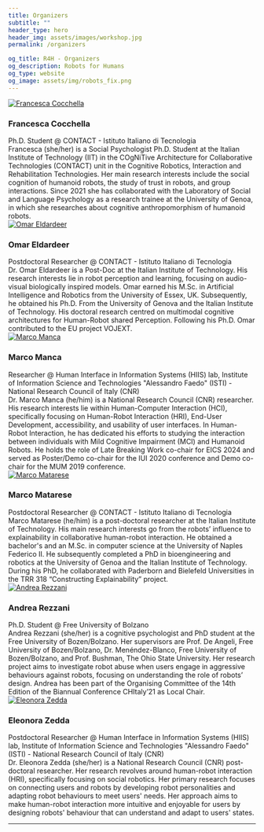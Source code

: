 ```yaml
---
title: Organizers
subtitle: ""
header_type: hero
header_img: assets/images/workshop.jpg
permalink: /organizers

og_title: R4H - Organizers
og_description: Robots for Humans
og_type: website
og_image: assets/img/robots_fix.png
---
```


<section class="light">
    <div class="container py-2">
        <article class="postcard light blue">
            <a class="postcard__img_link" href="#">
                <img class="postcard__img" src="assets/images/org_FC.png" alt="Francesca Cocchella" />
            </a>
            <div class="postcard__text t-dark">
                <h1 class="postcard__title blue">Francesca Cocchella</h1>
                <div class="postcard__subtitle small">Ph.D. Student @ CONTACT - Istituto Italiano di Tecnologia</div>
                <div class="postcard__bar"></div>
                <div class="postcard__preview-txt">Francesca (she/her) is a Social Psychologist Ph.D. Student at the Italian Institute of Technology (IIT) in the COgNiTive Architecture for Collaborative Technologies (CONTACT) unit in the Cognitive Robotics, Interaction and Rehabilitation Technologies. Her main research interests include the social cognition of humanoid robots, the study of trust in robots, and group interactions. Since 2021 she has collaborated with the Laboratory of Social and Language Psychology as a research trainee at the University of Genoa, in which she researches about cognitive anthropomorphism of humanoid robots.</div>
            </div>
        </article>
        <article class="postcard light blue">
            <a class="postcard__img_link" href="#">
                <img class="postcard__img" src="assets/images/org_OE.jpg" alt="Omar Eldardeer" />
            </a>
            <div class="postcard__text t-dark">
                <h1 class="postcard__title blue">Omar Eldardeer</h1>
                <div class="postcard__subtitle small">Postdoctoral Researcher @ CONTACT - Istituto Italiano di Tecnologia</div>
                <div class="postcard__bar"></div>
                <div class="postcard__preview-txt">Dr. Omar Eldardeer is a Post-Doc at the Italian Institute of Technology. His research interests lie in robot perception and learning, focusing on audio-visual biologically inspired models. Omar earned his M.Sc. in Artificial Intelligence and Robotics from the University of Essex, UK. Subsequently, he obtained his Ph.D. From the University of Genova and the Italian Institute of Technology. His doctoral research centred on multimodal cognitive architectures for Human-Robot shared Perception. Following his Ph.D. Omar contributed to the EU project VOJEXT.</div>
            </div>
        </article>
        <article class="postcard light blue">
            <a class="postcard__img_link" href="#">
                <img class="postcard__img" src="assets/images/org_MM2.jpg" alt="Marco Manca" />
            </a>
            <div class="postcard__text t-dark">
                <h1 class="postcard__title blue">Marco Manca</h1>
                <div class="postcard__subtitle small">Researcher @ Human Interface in Information Systems (HIIS) lab, Institute of Information Science and Technologies "Alessandro Faedo" (ISTI) - National Research Council of Italy (CNR)</div>
                <div class="postcard__bar"></div>
                <div class="postcard__preview-txt">Dr. Marco Manca (he/him) is a National Research Council (CNR) researcher. His research interests lie within Human-Computer Interaction (HCI), specifically focusing on Human-Robot Interaction (HRI), End-User Development, accessibility, and usability of user interfaces. In Human-Robot Interaction, he has dedicated his efforts to studying the interaction between individuals with Mild Cognitive Impairment (MCI) and Humanoid Robots. He holds the role of Late Breaking Work co-chair for EICS 2024 and served as Poster/Demo co-chair for the IUI 2020 conference and Demo co-chair for the MUM 2019 conference. </div>
            </div>
        </article>
        <article class="postcard light blue">
            <a class="postcard__img_link" href="#">
                <img class="postcard__img" src="assets/images/org_MM1.jpg" alt="Marco Matarese" />
            </a>
            <div class="postcard__text t-dark">
                <h1 class="postcard__title blue">Marco Matarese</h1>
                <div class="postcard__subtitle small">Postdoctoral Researcher @ CONTACT - Istituto Italiano di Tecnologia</div>
                <div class="postcard__bar"></div>
                <div class="postcard__preview-txt">Marco Matarese (he/him) is a post-doctoral researcher at the Italian Institute of Technology. His main research interests go from the robots’ influence to explainability in collaborative human-robot interaction. He obtained a bachelor's and an M.Sc. in computer science at the University of Naples Federico II. He subsequently completed a PhD in bioengineering and robotics at the University of Genoa and the Italian Institute of Technology. During his PhD, he collaborated with Paderborn and Bielefeld Universities in the TRR 318 “Constructing Explainability” project.</div>
            </div>
        </article>
        <article class="postcard light blue">
            <a class="postcard__img_link" href="#">
                <img class="postcard__img" src="assets/images/org_AR.png" alt="Andrea Rezzani" />
            </a>
            <div class="postcard__text t-dark">
                <h1 class="postcard__title blue">Andrea Rezzani</h1>
                <div class="postcard__subtitle small">Ph.D. Student @ Free University of Bolzano</div>
                <div class="postcard__bar"></div>
                <div class="postcard__preview-txt">Andrea Rezzani (she/her) is a cognitive psychologist and PhD student at the Free University of Bozen/Bolzano. Her supervisors are Prof. De Angeli, Free University of Bozen/Bolzano, Dr. Menéndez-Blanco, Free University of Bozen/Bolzano, and Prof. Bushman, The Ohio State University. Her research project aims to investigate robot abuse when users engage in aggressive behaviours against robots, focusing on understanding the role of robots’ design. Andrea has been part of the Organising Committee of the  14th Edition of the Biannual Conference CHItaly’21 as Local Chair.</div>
            </div>
        </article>
        <article class="postcard light blue">
            <a class="postcard__img_link" href="#">
                <img class="postcard__img" src="assets/images/org_EZ.jpeg" alt="Eleonora Zedda" />
            </a>
            <div class="postcard__text t-dark">
                <h1 class="postcard__title blue">Eleonora Zedda</h1>
                <div class="postcard__subtitle small">Postdoctoral Researcher @ Human Interface in Information Systems (HIIS) lab, Institute of Information Science and Technologies "Alessandro Faedo" (ISTI) -  National Research Council of Italy (CNR)</div>
                <div class="postcard__bar"></div>
                <div class="postcard__preview-txt">Dr. Eleonora Zedda (she/her) is a National Research Council (CNR) post-doctoral researcher. Her research revolves around human-robot interaction (HRI), specifically focusing on social robotics. Her primary research focuses on connecting users and robots by developing robot personalities and adapting robot behaviours to meet users' needs. Her approach aims to make human-robot interaction more intuitive and enjoyable for users by designing robots' behaviour that can understand and adapt to users' states. </div>
            </div>
        </article>
    </div>
</section>

---

<!--
<section class="light">
    <div class="container py-2">
        <article class="postcard light blue">
            <a class="postcard__img_link" href="#">
                <img class="postcard__img" src="assets/img/whisper.png" alt="wHiSPER" />
            </a>
            <div class="postcard__text t-dark">
                <h1 class="postcard__title blue">wHiSPER EU Project</h1>
                <div class="postcard__bar"></div>
                <div class="postcard__preview-txt">This workshop is supported by a Starting Grant from the European Research Council (ERC) under the European Union’s Horizon 2020 research and innovation programme. G.A. No 804388, [wHiSPER](https://whisperproject.eu/)  </div>
            </div>
        </article>
    </div>
    <div class="container py-2">
        <article class="postcard light blue">
            <a class="postcard__img_link" href="#">
                <img class="postcard__img" src="assets/img/genova_logo.png" alt="Genova" />
            </a>
            <div class="postcard__text t-dark">
                <h1 class="postcard__title blue">Comune di Genova</h1>
                <div class="postcard__bar"></div>
                <div class="postcard__preview-txt">This workshop is supported by Comune di Genova (Liguria, Italy)<br><br><br><br></div>
            </div>
        </article>
    </div>
</section>
-->


<!--
<section>
    <div class="card mb-3">
      <div class="row no-gutters align-items-center">
        <div class="col-md-2">
          <img src="assets/img/gb.png" class="card-img img-fluid rounded-circle" alt="...">
        </div>
        <div class="col-md-10">
          <div class="card-body">
            <h5 class="card-title">Giulia Belgiovine</h5>
            <p class="card-text">Giulia Belgiovine (she/her) is a postdoctoral researcher at the COgNTtive Architectures for Collaborative Technologies (CONTACT) unit of the Italian Institute of Technologies, Genoa, Italy. Her research aims at investigating how to develop cognitive architectures for social robots to promote better human-robot interactions (HRI) and foster robots’ autonomous learning and adaptive  behavior, with a particular focus on multiparty interactions. Her research interests also include artificial intelligence, trustworthy and assistive social robotics. She is also actively involved in outreach and educational events to bring robotics and AI topics closer to a young and broad audience.</p>
          </div>
        </div>
      </div>
    </div>
</section>

<section>
    <div class="card mb-3">
      <div class="row no-gutters align-items-center">
        <div class="col-md-10">
          <div class="card-body">
            <h5 class="card-title">Linda Lastrico</h5>
            <p class="card-text">Linda Lastrico (she/her) is a Ph.D. fellow at the COgNiTive Architecture for Collaborative Technologies (CONTACT) unit of the Italian Institute of Technology, Genoa, Italy. She’s about to defend her Ph.D. thesis in collaboration with the University of Genova, where she investigated implicit communication applied to object manipulation and its implication in human-robot interaction. She has also collaborated in studies on children-robot interaction both in lab settings and in the wild. She’s passionate about science communication and dissemination: she participated in many science outreach events, and she is a Young Ambassador for the Women&Tech association.</p>
          </div>
        </div>
        <div class="col-md-2">
          <img src="assets/img/ll.png" class="card-img img-fluid rounded-circle" alt="...">
        </div>
      </div>
    </div>
</section>

<section>
    <div class="card mb-3">
      <div class="row no-gutters align-items-center">
        <div class="col-md-2">
          <img src="assets/img/at.png" class="card-img img-fluid rounded-circle" alt="...">
        </div>
        <div class="col-md-10">
          <div class="card-body">
            <h5 class="card-title">Ana Tanevska</h5>
            <p class="card-text">Dr. Ana Tanevska (they/them) is a postdoctoral researcher at the Social Robotics Lab in Uppsala University, within the Horizon Europe project SymAware. Their research is grounded in the topic of trustworthy human-robot interaction (HRI), with a particular focus on human-in-the-loop learning, and shared autonomy and agency in HRI. In addition to trustworthy HRI, Ana’s research interests include cognitive robotics (with a spotlight on the role of affect in cognition), and socially-assistive HRI.</p>
          </div>
        </div>
      </div>
    </div>
</section>

<section>
    <div class="card mb-3">
      <div class="row no-gutters align-items-center">
        <div class="col-md-10">
          <div class="card-body">
            <h5 class="card-title">Giulia Pusceddu</h5>
            <p class="card-text">Giulia (she/her) is a passionate Ph.D. student in Cognitive Robotics, Interaction, and Rehabilitation Technologies. Her research aims to investigate and improve the interaction between humanoid robots and groups of people. She believes that teaching robots how to deal with groups would be crucial to insert robotic devices into everyday life and could reveal fascinating insights into human group dynamics. Since 2020 she has been a Global Shaper in the Genoa Hub, of which she became Vice-Curator in July 2022. In 2017 she co-founded Ianua Studenti e Alumni, a student organization she was president of from 2020 to 2021.</p>
          </div>
        </div>
        <div class="col-md-2">
          <img src="assets/img/gp.png" class="card-img img-fluid rounded-circle" alt="...">
        </div>
      </div>
    </div>
</section>

<section>
    <div class="card mb-3">
      <div class="row no-gutters align-items-center">
        <div class="col-md-2">
          <img src="assets/img/fc.png" class="card-img img-fluid rounded-circle" alt="...">
        </div>
        <div class="col-md-10">
          <div class="card-body">
            <h5 class="card-title">Francesca Cocchella</h5>
            <p class="card-text">Francesca (she/her) is a Social Psychologist Ph.D. Student at the Italian Institute of Technology (IIT) in the COgNiTive Architecture for Collaborative Technologies (CONTACT) unit in the Cognitive Robotics, Interaction and Rehabilitation Technologies. Her main research interests include the social cognition of humanoid robots, the study of trust in robots, and group interactions. Since 2021 she has collaborated with the Laboratory of Social and Language Psychology as a research trainee at the University of Genoa, in which she researches about cognitive anthropomorphism of humanoid robots. </p>
          </div>
        </div>
      </div>
    </div>
</section>

<section>
    <div class="card mb-3">
      <div class="row no-gutters align-items-center">
        <div class="col-md-10">
          <div class="card-body">
            <h5 class="card-title">Dario Pasquali</h5>
            <p class="card-text">Dr. Dario Pasquali (he/his) is a postdoctoral researcher at the COgNTtive Architectures for Collaborative Technologies unit of the Italian Institute of Technologies. His research is grounded on modelling humans’ behaviour, decisions and cognitive efforts in human-robot collaboration starting from physiological measures (e.g., pupillometry, electrodermal activity). Dario consistently applies a gamification-by-design research method, developing game-based HRI experiments to foster better experiences for the participants and more realistic behavioural data.</p>
          </div>
        </div>
        <div class="col-md-2">
          <img src="assets/img/dp.png" class="card-img img-fluid rounded-circle" alt="...">
        </div>
      </div>
    </div>
</section>

---

<section>
    <div class="card mb-3">
      <div class="row no-gutters align-items-center">
        <div class="col-md-2">
          <img src="assets/img/whisper.png" class="card-img img-fluid rounded-circle" alt="...">
        </div>
        <div class="col-md-10">
          <div class="card-body">
            <h5 class="card-title">wHiSPER</h5>
            <p class="card-text">This workshop is supported by a Starting Grant from the European Research Council (ERC) under the European Union’s Horizon 2020 research and innovation programme. G.A. No 804388, [wHiSPER](https://whisperproject.eu/)  </p>
          </div>
        </div>
      </div>
    </div>
</section>-->
